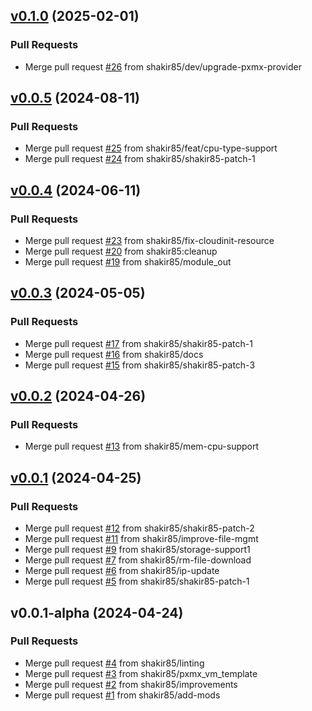 
<a name="v0.1.0"></a>
## [v0.1.0](https://github.com/shakir85/Terraform-Modules/compare/v0.0.5...v0.1.0) (2025-02-01)

### Pull Requests

* Merge pull request [#26](https://github.com/shakir85/Terraform-Modules/issues/26) from shakir85/dev/upgrade-pxmx-provider


<a name="v0.0.5"></a>
## [v0.0.5](https://github.com/shakir85/Terraform-Modules/compare/v0.0.4...v0.0.5) (2024-08-11)

### Pull Requests

* Merge pull request [#25](https://github.com/shakir85/Terraform-Modules/issues/25) from shakir85/feat/cpu-type-support
* Merge pull request [#24](https://github.com/shakir85/Terraform-Modules/issues/24) from shakir85/shakir85-patch-1


<a name="v0.0.4"></a>
## [v0.0.4](https://github.com/shakir85/Terraform-Modules/compare/v0.0.3...v0.0.4) (2024-06-11)

### Pull Requests

* Merge pull request [#23](https://github.com/shakir85/Terraform-Modules/issues/23) from shakir85/fix-cloudinit-resource
* Merge pull request [#20](https://github.com/shakir85/Terraform-Modules/issues/20) from shakir85:cleanup
* Merge pull request [#19](https://github.com/shakir85/Terraform-Modules/issues/19) from shakir85/module_out


<a name="v0.0.3"></a>
## [v0.0.3](https://github.com/shakir85/Terraform-Modules/compare/v0.0.2...v0.0.3) (2024-05-05)

### Pull Requests

* Merge pull request [#17](https://github.com/shakir85/Terraform-Modules/issues/17) from shakir85/shakir85-patch-1
* Merge pull request [#16](https://github.com/shakir85/Terraform-Modules/issues/16) from shakir85/docs
* Merge pull request [#15](https://github.com/shakir85/Terraform-Modules/issues/15) from shakir85/shakir85-patch-3


<a name="v0.0.2"></a>
## [v0.0.2](https://github.com/shakir85/Terraform-Modules/compare/v0.0.1...v0.0.2) (2024-04-26)

### Pull Requests

* Merge pull request [#13](https://github.com/shakir85/Terraform-Modules/issues/13) from shakir85/mem-cpu-support


<a name="v0.0.1"></a>
## [v0.0.1](https://github.com/shakir85/Terraform-Modules/compare/v0.0.1-alpha...v0.0.1) (2024-04-25)

### Pull Requests

* Merge pull request [#12](https://github.com/shakir85/Terraform-Modules/issues/12) from shakir85/shakir85-patch-2
* Merge pull request [#11](https://github.com/shakir85/Terraform-Modules/issues/11) from shakir85/improve-file-mgmt
* Merge pull request [#9](https://github.com/shakir85/Terraform-Modules/issues/9) from shakir85/storage-support1
* Merge pull request [#7](https://github.com/shakir85/Terraform-Modules/issues/7) from shakir85/rm-file-download
* Merge pull request [#6](https://github.com/shakir85/Terraform-Modules/issues/6) from shakir85/ip-update
* Merge pull request [#5](https://github.com/shakir85/Terraform-Modules/issues/5) from shakir85/shakir85-patch-1


<a name="v0.0.1-alpha"></a>
## v0.0.1-alpha (2024-04-24)

### Pull Requests

* Merge pull request [#4](https://github.com/shakir85/Terraform-Modules/issues/4) from shakir85/linting
* Merge pull request [#3](https://github.com/shakir85/Terraform-Modules/issues/3) from shakir85/pxmx_vm_template
* Merge pull request [#2](https://github.com/shakir85/Terraform-Modules/issues/2) from shakir85/improvements
* Merge pull request [#1](https://github.com/shakir85/Terraform-Modules/issues/1) from shakir85/add-mods

